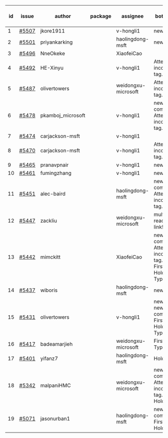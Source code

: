 | id | issue | author | package | assignee | bot advice | created date of issue | target release date | date from target |
| ------ | ------ | ------ | ------ | ------ | ------ | ------ | ------ | :-----: |
| 1 | [#5507](https://github.com/Azure/sdk-release-request/issues/5507) | jkore1911 |  | v-hongli1 | new issue. | 09-16 | 10-24 |  |
| 2 | [#5501](https://github.com/Azure/sdk-release-request/issues/5501) | priyankarking |  | haolingdong-msft | new issue. | 09-13 | 09-27 |  |
| 3 | [#5496](https://github.com/Azure/sdk-release-request/issues/5496) | NneOkeke |  | XiaofeiCao |  | 09-13 | 09-27 |  |
| 4 | [#5492](https://github.com/Azure/sdk-release-request/issues/5492) | HE-Xinyu |  | v-hongli1 | Attention to inconsistent tag. | 09-13 | 10-24 |  |
| 5 | [#5487](https://github.com/Azure/sdk-release-request/issues/5487) | olivertowers |  | weidongxu-microsoft | Attention to inconsistent tag. | 09-12 | 09-27 |  |
| 6 | [#5478](https://github.com/Azure/sdk-release-request/issues/5478) | pkamboj_microsoft |  | v-hongli1 | new comment. Attention to inconsistent tag. | 09-10 | 09-26 |  |
| 7 | [#5474](https://github.com/Azure/sdk-release-request/issues/5474) | carjackson-msft |  | v-hongli1 |  | 09-09 | 09-27 |  |
| 8 | [#5470](https://github.com/Azure/sdk-release-request/issues/5470) | carjackson-msft |  | v-hongli1 | Attention to inconsistent tag. | 09-09 | 09-27 |  |
| 9 | [#5465](https://github.com/Azure/sdk-release-request/issues/5465) | pranavpnair |  | v-hongli1 | new issue. | 09-06 | 09-27 |  |
| 10 | [#5461](https://github.com/Azure/sdk-release-request/issues/5461) | fumingzhang |  | v-hongli1 | new issue. | 09-02 | 09-26 |  |
| 11 | [#5451](https://github.com/Azure/sdk-release-request/issues/5451) | alec-baird |  | haolingdong-msft | new comment. Attention to inconsistent tag. | 08-30 | 09-27 |  |
| 12 | [#5447](https://github.com/Azure/sdk-release-request/issues/5447) | zackliu |  | weidongxu-microsoft | multi readme link! | 08-26 | 09-26 |  |
| 13 | [#5442](https://github.com/Azure/sdk-release-request/issues/5442) | mimckitt |  | XiaofeiCao | new comment. Attention to inconsistent tag. FirstGA. HoldOn. TypeSpec. | 08-22 | 09-27 |  |
| 14 | [#5437](https://github.com/Azure/sdk-release-request/issues/5437) | wiboris |  | haolingdong-msft | new issue. | 08-22 | 09-27 |  |
| 15 | [#5431](https://github.com/Azure/sdk-release-request/issues/5431) | olivertowers |  | v-hongli1 | new issue. new comment. FirstGA. HoldOn. TypeSpec. | 08-19 | 09-27 |  |
| 16 | [#5417](https://github.com/Azure/sdk-release-request/issues/5417) | badeamarjieh |  | weidongxu-microsoft | FirstBeta. TypeSpec. | 08-12 | 09-26 |  |
| 17 | [#5401](https://github.com/Azure/sdk-release-request/issues/5401) | yifanz7 |  | haolingdong-msft | HoldOn. | 08-07 | 09-27 |  |
| 18 | [#5342](https://github.com/Azure/sdk-release-request/issues/5342) | malpaniHMC |  | weidongxu-microsoft | new comment. Attention to inconsistent tag. HoldOn. | 07-18 | 09-26 |  |
| 19 | [#5071](https://github.com/Azure/sdk-release-request/issues/5071) | jasonurban1 |  | haolingdong-msft | new comment. FirstBeta. HoldOn. | 03-22 | 05-24 |  |
